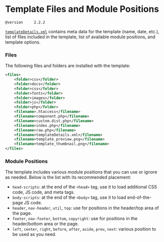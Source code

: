 # Template Files and Module Positions

`@version     2.2.2`

[`templateDetails.xml`](../templateDetails.xml) contains meta data for the template (name, date, etc.), list of files included in the template, list of available module positions, and template options.

### Files

The following files and folders are installed with the template:

```xml
<files>
	<folder>css</folder>
	<folder>docs</folder>
	<folder>css</folder>
	<folder>fonts</folder>
	<folder>images</folder>
	<folder>js</folder>
	<folder>php</folder>
	<filename>.htaccess</filename>
	<filename>component.php</filename>
	<filename>custom.dist.php</filename>
	<filename>index.php</filename>
	<filename>raw.php</filename>
	<filename>templateDetails.xml</filename>
	<filename>template_preview.png</filename>
	<filename>template_thumbnail.png</filename>
</files>
```

### Module Positions

The template includes various module positions that you can use or ignore as needed. Below is the list with its recommended placement:

  * `head-scripts`: at the end of the `<head>` tag, use it to load additional CSS code, JS code, and meta tags.
  * `body-scripts`: at the end of the `<body>` tag, use it to load end-of-the-page JS code.
  * `header`, `nav-header`, `util`, `top`: use for positions in the header/top area of the page.
  * `footer`, `nav-footer`, `bottom`, `copyright`: use for positions in the header/bottom area or the page.
  * `left`, `center`, `right`, `before`, `after`, `aside`, `prev`, `next`: various position to be used as you need.
